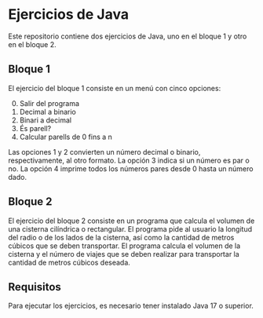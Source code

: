 # Ejercicios de Java

Este repositorio contiene dos ejercicios de Java, uno en el bloque 1 y otro en el bloque 2.

## Bloque 1

El ejercicio del bloque 1 consiste en un menú con cinco opciones:

0. Salir del programa
1. Decimal a binario
2. Binari a decimal
3. És parell?
4. Calcular parells de 0 fins a n


Las opciones 1 y 2 convierten un número decimal o binario, respectivamente, al otro formato. La opción 3 indica si un número es par o no. La opción 4 imprime todos los números pares desde 0 hasta un número dado.

## Bloque 2

El ejercicio del bloque 2 consiste en un programa que calcula el volumen de una cisterna cilíndrica o rectangular. El programa pide al usuario la longitud del radio o de los lados de la cisterna, así como la cantidad de metros cúbicos que se deben transportar. El programa calcula el volumen de la cisterna y el número de viajes que se deben realizar para transportar la cantidad de metros cúbicos deseada.

## Requisitos

Para ejecutar los ejercicios, es necesario tener instalado Java 17 o superior.
